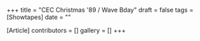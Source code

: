 +++
title = "CEC Christmas '89 / Wave Bday"
draft = false
tags = [Showtapes]
date = ""

[Article]
contributors = []
gallery = []
+++